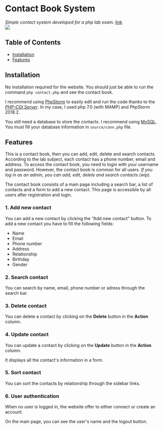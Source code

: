 # Contact Book System
_Simple contact system developed for a php lab exam._ [link](https://github.com/zhou-efr/ContactBookSystem)   
![](https://img.shields.io/badge/PHP-7.0-blueviolet)

## Table of Contents
* [Installation](#installation)
* [Features](#Features)

## Installation
No installation required for the website. You should just be able to run the command `php contact.php` and see the contact book.

I recommend using [PhpStorm](https://www.jetbrains.com/phpstorm/) to easily edit and run the code thanks to the [_PHP-CGI Server_](https://www.jetbrains.com/help/phpstorm/running-applications.html). In my case, I used php 7.0 (with MAMP) and PhpStorm 2018.2.

You still need a database to store the contacts. I recommend using [MySQL](https://www.mysql.com/). You must fill your database information in `source/conn.php` file.

## Features
This is a contact book, then you can add, edit, delete and search contacts. According to the lab subject, each contact has a phone number, email and address. To access the contact book, you need to login with your username and password. However, the contact book is common for all users. _If you log in as an admin, you can add, edit, delete and search contacts (wip)._

The contact book consists of a main page including a search bar, a list of contacts and a form to add a new contact. This page is accessible by all users after registration and login.
### 1. Add new contact
You can add a new contact by clicking the "Add new contact" button. To add a new contact you have to fill the following fields:
- Name
- Email
- Phone number
- Address
- Relationship
- Birthday
- Gender
### 2. Search contact
You can search by name, email, phone number or adress through the search bar.
### 3. Delete contact
You can delete a contact by clicking on the __Delete__ button in the __Action__ column.
### 4. Update contact
You can update a contact by clicking on the __Update__ button in the __Action__ column.

It displays all the contact's information in a form.
### 5. Sort contact
You can sort the contacts by relationship through the sidebar links.
### 6. User authentication
When no user is logged in, the website offer to either connect or create an account.

On the main page, you can see the user's name and the logout button.
